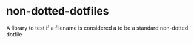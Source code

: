 # non-dotted-dotfiles
A library to test if a filename is considered a to be a standard non-dotted dotfile
